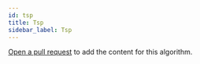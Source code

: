 ```yaml
---
id: tsp
title: Tsp
sidebar_label: Tsp
---
```


[Open a pull request](https://github.com/AllAlgorithms/algorithms/tree/master/docs/tsp.md) to add the content for this algorithm.